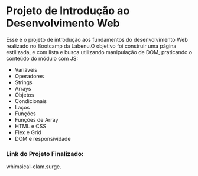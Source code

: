 <h1>Projeto de Introdução ao Desenvolvimento Web</h1>

Esse é o projeto de introdução aos fundamentos do desenvolvimento Web realizado no Bootcamp da Labenu.O objetivo foi construir uma página estilizada, e com lista e busca utilizando manipulação de DOM, praticando o conteúdo do módulo com JS:</h4>

<ul> 
<li> Variáveis </li> 
<li> Operadores </li>
<li> Strings</li> 
<li> Arrays</li> 
<li> Objetos</li> 
<li> Condicionais</li> 
<li> Laços</li> 
<li> Funções</li> 
<li> Funções de Array</li> 
<li>HTML e CSS</li> 
<li> Flex  e Grid</li> 
<li> DOM e responsividade</li> 
</ul>



<b><h3> Link do Projeto Finalizado:</b></h3> <a>whimsical-clam.surge.</a>
